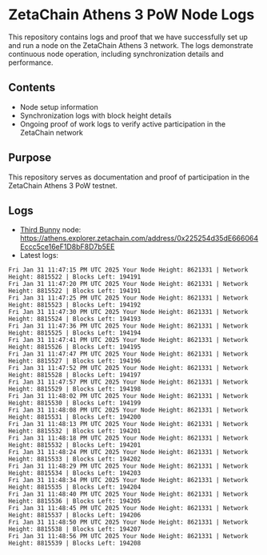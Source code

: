 # ZetaChain Athens 3 PoW Node Logs
This repository contains logs and proof that we have successfully set up and run a node on the ZetaChain Athens 3 network. The logs demonstrate continuous node operation, including synchronization details and performance.

## Contents
- Node setup information
- Synchronization logs with block height details
- Ongoing proof of work logs to verify active participation in the ZetaChain network

## Purpose
This repository serves as documentation and proof of participation in the ZetaChain Athens 3 PoW testnet.

## Logs

- [Third Bunny](https://thirdbunny.xyz/) node: https://athens.explorer.zetachain.com/address/0x225254d35dE666064Eccc5ce16eF1D8bF8D7b5EE
- Latest logs:
```
Fri Jan 31 11:47:15 PM UTC 2025 Your Node Height: 8621331 | Network Height: 8815522 | Blocks Left: 194191
Fri Jan 31 11:47:20 PM UTC 2025 Your Node Height: 8621331 | Network Height: 8815522 | Blocks Left: 194191
Fri Jan 31 11:47:25 PM UTC 2025 Your Node Height: 8621331 | Network Height: 8815523 | Blocks Left: 194192
Fri Jan 31 11:47:30 PM UTC 2025 Your Node Height: 8621331 | Network Height: 8815524 | Blocks Left: 194193
Fri Jan 31 11:47:36 PM UTC 2025 Your Node Height: 8621331 | Network Height: 8815525 | Blocks Left: 194194
Fri Jan 31 11:47:41 PM UTC 2025 Your Node Height: 8621331 | Network Height: 8815526 | Blocks Left: 194195
Fri Jan 31 11:47:47 PM UTC 2025 Your Node Height: 8621331 | Network Height: 8815527 | Blocks Left: 194196
Fri Jan 31 11:47:52 PM UTC 2025 Your Node Height: 8621331 | Network Height: 8815528 | Blocks Left: 194197
Fri Jan 31 11:47:57 PM UTC 2025 Your Node Height: 8621331 | Network Height: 8815529 | Blocks Left: 194198
Fri Jan 31 11:48:02 PM UTC 2025 Your Node Height: 8621331 | Network Height: 8815530 | Blocks Left: 194199
Fri Jan 31 11:48:08 PM UTC 2025 Your Node Height: 8621331 | Network Height: 8815531 | Blocks Left: 194200
Fri Jan 31 11:48:13 PM UTC 2025 Your Node Height: 8621331 | Network Height: 8815532 | Blocks Left: 194201
Fri Jan 31 11:48:18 PM UTC 2025 Your Node Height: 8621331 | Network Height: 8815532 | Blocks Left: 194201
Fri Jan 31 11:48:24 PM UTC 2025 Your Node Height: 8621331 | Network Height: 8815533 | Blocks Left: 194202
Fri Jan 31 11:48:29 PM UTC 2025 Your Node Height: 8621331 | Network Height: 8815534 | Blocks Left: 194203
Fri Jan 31 11:48:34 PM UTC 2025 Your Node Height: 8621331 | Network Height: 8815535 | Blocks Left: 194204
Fri Jan 31 11:48:40 PM UTC 2025 Your Node Height: 8621331 | Network Height: 8815536 | Blocks Left: 194205
Fri Jan 31 11:48:45 PM UTC 2025 Your Node Height: 8621331 | Network Height: 8815537 | Blocks Left: 194206
Fri Jan 31 11:48:50 PM UTC 2025 Your Node Height: 8621331 | Network Height: 8815538 | Blocks Left: 194207
Fri Jan 31 11:48:56 PM UTC 2025 Your Node Height: 8621331 | Network Height: 8815539 | Blocks Left: 194208
```
